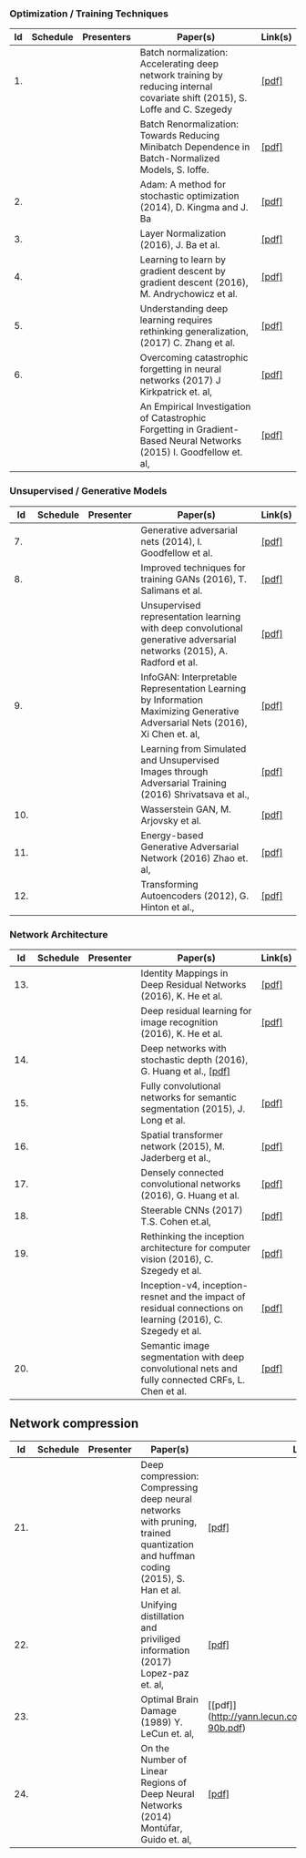 ### Optimization / Training Techniques

| Id | Schedule | Presenters | Paper(s) | Link(s) | 
|----|----------|-----------|----------|---------|
| 1. |  |  | Batch normalization: Accelerating deep network training by reducing internal covariate shift (2015), S. Loffe and C. Szegedy | [[pdf]](http://arxiv.org/pdf/1502.03167) |
|    |  |  | Batch Renormalization: Towards Reducing Minibatch Dependence in Batch-Normalized Models, S. Ioffe. | [[pdf]](https://arxiv.org/abs/1702.03275) |
| 2. |  |  | Adam: A method for stochastic optimization (2014), D. Kingma and J. Ba | [[pdf]](http://arxiv.org/pdf/1412.6980) |
| 3. |  |  | Layer Normalization (2016), J. Ba et al. | [[pdf]](https://arxiv.org/pdf/1607.06450v1.pdf) |
| 4. |  |  | Learning to learn by gradient descent by gradient descent (2016), M. Andrychowicz et al. | [[pdf]](http://arxiv.org/pdf/1606.04474v1) |
| 5. |  |  | Understanding deep learning requires rethinking generalization, (2017) C. Zhang et al. | [[pdf]](https://arxiv.org/pdf/1611.03530) |
| 6. |  |  | Overcoming catastrophic forgetting in neural networks (2017) J Kirkpatrick et. al, | [[pdf]](https://arxiv.org/pdf/1612.00796.pdf) |
|    |  |  | An Empirical Investigation of Catastrophic Forgetting in Gradient-Based Neural Networks (2015) I. Goodfellow et. al, |  [[pdf]](https://arxiv.org/pdf/1312.6211.pdf) |


### Unsupervised / Generative Models
| Id | Schedule | Presenter | Paper(s) | Link(s) | 
|----|----------|-----------|----------|---------|
| 7. |  |  | Generative adversarial nets (2014), I. Goodfellow et al. | [[pdf]](http://papers.nips.cc/paper/5423-generative-adversarial-nets.pdf) |
| 8. |  |  | Improved techniques for training GANs (2016), T. Salimans et al. | [[pdf]](http://papers.nips.cc/paper/6125-improved-techniques-for-training-gans.pdf) |
|    |  |  | Unsupervised representation learning with deep convolutional generative adversarial networks (2015), A. Radford et al. | [[pdf]](https://arxiv.org/pdf/1511.06434v2) |
| 9. |  |  | InfoGAN: Interpretable Representation Learning by Information Maximizing Generative Adversarial Nets (2016), Xi Chen et. al, | [[pdf]](https://arxiv.org/pdf/1606.03657.pdf) |
|    |  |  | Learning from Simulated and Unsupervised Images through Adversarial Training (2016) Shrivatsava et al., | [[pdf]](https://arxiv.org/pdf/1612.07828.pdf) |
| 10. |  |  | Wasserstein GAN, M. Arjovsky et al. | [[pdf]](https://arxiv.org/pdf/1701.07875v1) |
| 11. |  |  | Energy-based Generative Adversarial Network (2016) Zhao et. al, | [[pdf]](https://arxiv.org/pdf/1609.03126.pdf) |
| 12. |  |  | Transforming Autoencoders (2012), G. Hinton et al., | [[pdf]](http://www.cs.toronto.edu/~fritz/absps/transauto6.pdf)

### Network Architecture
| Id | Schedule | Presenter | Paper(s) | Link(s) | 
|----|----------|-----------|----------|---------|
| 13. |  |  | Identity Mappings in Deep Residual Networks (2016), K. He et al. | [[pdf]](https://arxiv.org/pdf/1603.05027v2.pdf) |
|     |  |  | Deep residual learning for image recognition (2016), K. He et al. | [[pdf]](http://arxiv.org/pdf/1512.03385) |
| 14. |  |  | Deep networks with stochastic depth (2016), G. Huang et al., [[pdf]](https://arxiv.org/pdf/1603.09382) |
| 15. |  |  | Fully convolutional networks for semantic segmentation (2015), J. Long et al. | [[pdf]](http://www.cv-foundation.org/openaccess/content_cvpr_2015/papers/Long_Fully_Convolutional_Networks_2015_CVPR_paper.pdf) |
| 16. |  |  | Spatial transformer network (2015), M. Jaderberg et al., | [[pdf]](http://papers.nips.cc/paper/5854-spatial-transformer-networks.pdf) |
| 17. |  |  | Densely connected convolutional networks (2016), G. Huang et al. | [[pdf]](https://arxiv.org/pdf/1608.06993v1) |
| 18. |  |  | Steerable CNNs (2017) T.S. Cohen et.al, | [[pdf]](https://openreview.net/pdf?id=rJQKYt5ll) |
| 19. |  |  | Rethinking the inception architecture for computer vision (2016), C. Szegedy et al. | [[pdf]](http://www.cv-foundation.org/openaccess/content_cvpr_2016/papers/Szegedy_Rethinking_the_Inception_CVPR_2016_paper.pdf) |
|     |  |  | Inception-v4, inception-resnet and the impact of residual connections on learning (2016), C. Szegedy et al. | [[pdf]](http://arxiv.org/pdf/1602.07261) |
| 20. |  |  | Semantic image segmentation with deep convolutional nets and fully connected CRFs, L. Chen et al. | [[pdf]](https://arxiv.org/pdf/1412.7062) |


## Network compression
| Id | Schedule | Presenter | Paper(s) | Link(s) | 
|----|----------|-----------|----------|---------|
| 21. |  |  | Deep compression: Compressing deep neural networks with pruning, trained quantization and huffman coding (2015), S. Han et al. | [[pdf]](https://arxiv.org/pdf/1510.00149) |
| 22. |  |  | Unifying distillation and priviliged information (2017) Lopez-paz et. al, | [[pdf]](http://leon.bottou.org/publications/pdf/iclr-2016.pdf) |
| 23. |  |  | Optimal Brain Damage (1989) Y. LeCun et. al, | [[pdf]] (http://yann.lecun.com/exdb/publis/pdf/lecun-90b.pdf) |
| 24. |  |  | On the Number of Linear Regions of Deep Neural Networks (2014) Montúfar, Guido et. al,|  [[pdf]](https://arxiv.org/pdf/1402.1869v2.pdf) |
